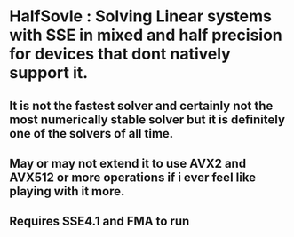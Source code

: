 # HalfSovle : Solving Linear systems with SSE in mixed and half precision for devices that dont natively support it.
## It is not the fastest solver and certainly not the most numerically stable solver but it is definitely one of the solvers of all time.
## May or may not extend it to use AVX2 and AVX512 or more operations if i ever feel like playing with it more.
## Requires SSE4.1 and FMA to run
